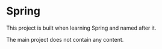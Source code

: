 # Spring

This project is built when learning Spring and named after it.

The main project does not contain any content.
